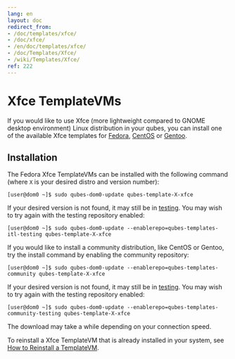```yaml
---
lang: en
layout: doc
redirect_from:
- /doc/templates/xfce/
- /doc/xfce/
- /en/doc/templates/xfce/
- /doc/Templates/Xfce/
- /wiki/Templates/Xfce/
ref: 222
---
```


# Xfce TemplateVMs

If you would like to use Xfce (more lightweight compared to GNOME desktop environment) Linux distribution in your qubes,
you can install one of the available Xfce templates for [Fedora](/doc/templates/fedora/), [CentOS](/doc/templates/centos/) or [Gentoo](/doc/templates/gentoo/).

## Installation

The Fedora Xfce TemplateVMs can be installed with the following command (where `X` is your desired distro and version number):

```
[user@dom0 ~]$ sudo qubes-dom0-update qubes-template-X-xfce
```

If your desired version is not found, it may still be in [testing](/doc/testing/).
You may wish to try again with the testing repository enabled:

```
[user@dom0 ~]$ sudo qubes-dom0-update --enablerepo=qubes-templates-itl-testing qubes-template-X-xfce
```

If you would like to install a community distribution, like CentOS or Gentoo, try the install command by enabling the community repository:

```
[user@dom0 ~]$ sudo qubes-dom0-update --enablerepo=qubes-templates-community qubes-template-X-xfce
```

If your desired version is not found, it may still be in [testing](/doc/testing/).
You may wish to try again with the testing repository enabled:

```
[user@dom0 ~]$ sudo qubes-dom0-update --enablerepo=qubes-templates-community-testing qubes-template-X-xfce
```

The download may take a while depending on your connection speed.

To reinstall a Xfce TemplateVM that is already installed in your system, see [How to Reinstall a TemplateVM](/doc/reinstall-template/).

